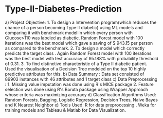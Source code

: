 # Type-II-Diabetes-Prediction
a) Project Objective: 1. To design a Intervention program(which reduces the chance of a person becoming Type II diabetic) using ML models and comparing it with benchmark model in which every person with Glucose>110 was labeled as diabetic. Random Forest model with 100 iterations was the best model which gave a saving of $ 943.15 per person as compared to the benchmark. 2. To design a model which correctly predicts the target class . Again Random Forest model with 100 iterations was the best model with test accuracy of 95.188% with probability threshold of 0.31. 3. To find distinctive characteristic of a Type II diabetic patient. Used the visualisation of a Decision Tree modeled on the top 10 highly predictive attributes for this. b) Data Summary : Data set consisted of 89903 instances with 46 attributes and 1 target class c) Data Preprocessing : 1. Missing value imputation was done using R's MICE package 2. Feature selection was done using R's Boruta package using Wrapper Approach whose criteria was maximizing accuracy d) Classification Algorithms Used: Random Forests, Bagging, Logistic Regression, Decision Trees, Naive Bayes and K Nearest Neighbor e) Tools Used: R for data preprocessing , Weka for training models and Tableau &amp; Matlab for Data Visualization.
